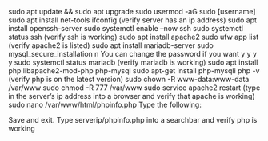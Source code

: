 sudo apt update && sudo apt upgrade
sudo usermod -aG sudo [username]
sudo apt install net-tools
ifconfig (verify server has an ip address)
sudo apt install openssh-server
sudo systemctl enable –now ssh
sudo systemctl status ssh (verify ssh is working)
sudo apt install apache2
sudo ufw app list (verify apache2 is listed)
sudo apt install mariadb-server
sudo mysql_secure_installation
n
You can change the password if you want
y
y
y
y
sudo systemctl status mariadb (verify mariadb is working)
sudo apt install php libapache2-mod-php php-mysql
sudo apt-get install php-mysqli
php -v (verify php is on the latest version)
sudo chown -R www-data:www-data /var/www
sudo chmod -R 777 /var/www
sudo service apache2 restart (type in the server’s ip address into a browser and verify that apache is working)
sudo nano /var/www/html/phpinfo.php
Type the following:
<?php 
  phpinfo();
?>
Save and exit.
Type serverip/phpinfo.php into a searchbar and verify php is working
